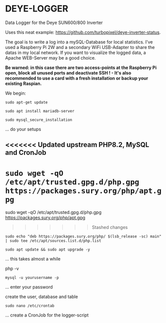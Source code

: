 # DEYE-LOGGER
Data Logger for the Deye SUN600/800 Inverter

Uses this neat example: https://github.com/turbopixel/deye-inverter-status. 

The goal is to write a log into a mySQL-Database for local statistics. I've used a Raspberry Pi 2W and a secondary WiFi USB-Adapter 
to share the datas in my local network. 
If you want to visualize the logged data, a Apache WEB-Server may be a good choice. 

**Be warned: in this case there are two access-points at the Raspberry Pi open, block all unused ports and deactivate SSH ! - It's also recommended to use a card with a fresh installation or backup your existing Raspian.**

We begin:

 `sudo apt-get update`

 `sudo apt install mariadb-server`

 `sudo mysql_secure_installation`

... do your setups

<<<<<<< Updated upstream
PHP8.2, MySQL and CronJob
-------------------------
 `sudo wget -qO /etc/apt/trusted.gpg.d/php.gpg https://packages.sury.org/php/apt.gpg`
=======
sudo wget -qO /etc/apt/trusted.gpg.d/php.gpg https://packages.sury.org/php/apt.gpg
>>>>>>> Stashed changes

 `sudo echo "deb https://packages.sury.org/php/ $(lsb_release -sc) main" | sudo tee /etc/apt/sources.list.d/php.list`

 `sudo apt update && sudo apt upgrade -y`

... this takes almost a while

php -v

`mysql -u yourusername -p`

... enter your password

create the user, database and table

`sudo nano /etc/crontab`

... create a CronJob for the logger-script






